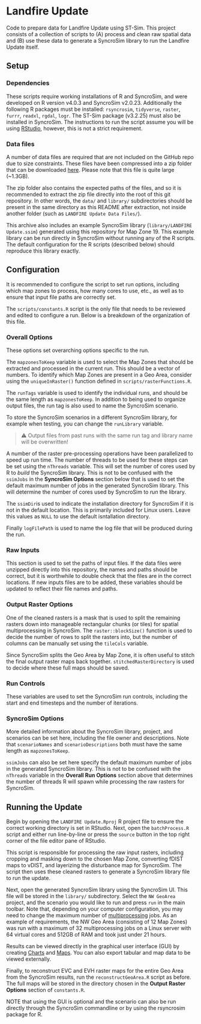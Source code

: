 # Landfire Update

Code to prepare data for Landfire Update using ST-Sim. This project consists of
a collection of scripts to (A) process and clean raw spatial data and (B) use
these data to generate a SyncroSim library to run the Landfire Update itself.

## Setup

### Dependencies

These scripts require working installations of R and SyncroSim, and were
developed on R version v4.0.3 and SyncroSim v2.0.23. Additionally the following
R packages must be installed: `rsyncrosim`, `tidyverse`, `raster`,  `furrr`,
`readxl`, `rgdal`, `logr`. The ST-Sim package (v3.2.25) must also be installed in
SyncroSim. The instructions to run the script assume you will be using [RStudio](https://rstudio.com/),
however, this is not a strict requirement.

### Data files

A number of data files are required that are not included on the GitHub repo due
to size constraints. These files have been compressed into a zip folder that can
be downloaded [here](https://s3.us-west-2.amazonaws.com/apexrms.com.public/Data/A236/LANDFIRE%20Update%20Data%20Files%20-%202020-11-24.zip).
Please note that this file is quite large (~1.3GB).

The zip folder also contains the expected paths of the files, and so it is
recommended to extract the zip file directly into the root of this git
repository. In other words, the `data/` and `library/` subdirectories should be
present in the same directory as this README after extraction, not inside
another folder (such as `LANDFIRE Update Data Files/`).

This archive also includes an example SyncroSim library (`library/LANDFIRE Update.ssim`)
generated using this repository for Map Zone 19. This example library can be
run directly in SyncroSim without running any of the R scripts. The default
configuration for the R scripts (described below) should reproduce this library
exactly.

## Configuration

It is recommended to configure the script to set run options, including which
map zones to process, how many cores to use, etc., as well as to ensure that
input file paths are correctly set.

The `scripts/constants.R` script is the only file that needs to be reviewed and
edited to configure a run. Below is a breakdown of the organization of this file.

### Overall Options

These options set overarching options specific to the run.

The `mapzonesToKeep` variable is used to select the Map Zones that should be
extracted and processed in the current run. This should be a vector of numbers.
To identify which Map Zones are present in a Geo Area, consider using the
`uniqueInRaster()` function defined in `scripts/rasterFunctions.R`.

The `runTags` variable is used to identify the individual runs, and should be
the same length as `mapzonesToKeep`. In addition to being used to organize
output files, the run tag is also used to name the SyncroSim scenario.

To store the SyncroSim scenarios in a different SyncroSim library, for example
when testing, you can change the `runLibrary` variable.

> :warning: Output files from past runs with the same run tag and library name
> will be overwritten!

A number of the raster pre-processing operations have been parallelized to speed
up run time. The number of threads to be used for these steps can be set using
the `nThreads` variable. This will set the number of cores used by R to _build_
the SyncroSim library. This is not to be confused with the `ssimJobs` in the
**SyncroSim Options** section below that is used to set the default maximum
number of jobs in the generated SyncroSim library. This will determine the
number of cores used by SyncroSim to _run_ the library.

The `ssimDir`is used to indicate the installation directory for SyncroSim if it
is not in the default location. This is primarily included for Linux users.
Leave this values as `NULL` to use the default isntallation directory.

Finally `logFilePath` is used to name the log file that will be produced during
the run.

### Raw Inputs

This section is used to set the paths of input files. If the data files were
unzipped directly into this repository, the names and paths should be correct,
but it is worthwhile to double check that the files are in the correct
locations. If new inputs files are to be added, these variables should be
updated to reflect their file names and paths.

### Output Raster Options

One of the cleaned rasters is a mask that is used to split the remaining rasters
down into manageable rectangular chunks (or tiles) for spatial multiprocessing
in SyncroSim. The `raster::blockSize()` function is used to decide the number
of rows to split the rasters into, but the number of columns can be manually set
using the `tileCols` variable.

Since SyncroSim splits the Geo Area by Map Zone, it is often useful to stitch the
final output raster maps back together. `stitchedRasterDirectory` is used to
decide where these full maps should be saved.

### Run Controls

These variables are used to set the SyncroSim run controls, including the start
and end timesteps and the number of iterations.

### SyncroSim Options

More detailed information about the SyncroSim library, project, and scenarios
can be set here, including the file owner and descriptions. Note that
`scenarioNames` and `scenarioDescriptions` both must have the same length as
`mapzonesToKeep`.

`ssimJobs` can also be set here specify the default maximum number of jobs in
the generated SyncroSim library. This is not to be confused with the `nThreads`
variable in the **Overall Run Options** section above that determines the
number of threads R will spawn while processing the raw rasters for SyncroSim.

## Running the Update

Begin by opening the `LANDFIRE Update.Rproj` R project file to ensure the
correct working directory is set in RStudio. Next, open the
`batchProcess.R` script and either run line-by-line or press the
`source` button in the top right corner of the file editor pane of RStudio.

This script is responsible for processing the raw input rasters, including
cropping and masking down to the chosen Map Zone, converting fDIST maps to
vDIST, and layerizing the disturbance map for SyncroSim. The script then uses
these cleaned rasters to generate a SyncroSim library file to run the update.

Next, open the generated SyncroSim library using the SyncroSim UI. 
This file will be stored in the `library/` subdirectory. Select the 
`NW GeoArea` project, and the scenario you would like to run and press 
`run` in the main toolbar. Note that, depending on your computer configuration,
you may need to change the maximum number of [multiprocessing](http://docs.syncrosim.com/how_to_guides/modelrun_multiproc.html) jobs.
As an example of requirements, the NW Geo Area (consisting of 12 Map Zones) was
run with a maximum of 32 multiprocessing jobs on a Linux server with 64 virtual
cores and 512GB of RAM and took just under 21 hours.

Results can be viewed directly in the graphical user interface (GUI) by 
creating [Charts](http://docs.syncrosim.com/how_to_guides/results_chart_window.html)
and [Maps](http://docs.syncrosim.com/how_to_guides/results_map_window.html). 
You can also export tabular and map data to be viewed externally.

Finally, to reconstruct EVC and EVH raster maps for the entire Geo Area from the
SyncroSim results, run the `reconstructGeoArea.R` script as before. The full maps
will be stored in the directory chosen in the **Output Raster Options** section
of `constants.R`.

NOTE that using the GUI is optional and the scenario can also be run directly 
through the SyncroSim commandline or by using the rsyncrosim package for R.
